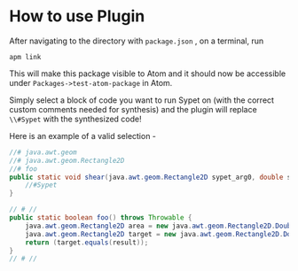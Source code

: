 # How to use Plugin
After navigating to the directory with `package.json` , on a terminal, run
```
apm link
 ```
 
This will make this package visible to Atom and it should now be accessible under `Packages->test-atom-package` in Atom.

Simply select a block of code you want to run Sypet on (with the correct custom comments needed for synthesis) and the plugin will replace `\\#Sypet` with the synthesized code! 

Here is an example of a valid selection - 

```java
//# java.awt.geom
//# java.awt.geom.Rectangle2D
//# foo
public static void shear(java.awt.geom.Rectangle2D sypet_arg0, double sypet_arg1, double sypet_arg2) {
    //#Sypet
}

// # //
public static boolean foo() throws Throwable {
    java.awt.geom.Rectangle2D area = new java.awt.geom.Rectangle2D.Double(10, 20, 10, 10);
    java.awt.geom.Rectangle2D target = new java.awt.geom.Rectangle2D.Double(20, 24, 15, 14); java.awt.geom.Rectangle2D result = shear(area, 0.5, 0.4);
    return (target.equals(result));
}
// # //

```
